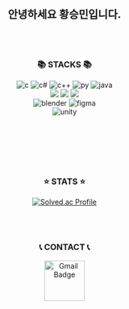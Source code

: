 <br/><br>

<div align="center">  

## 안녕하세요 황승민입니다.

<br/><br>

### 📚 STACKS 📚

![c](https://img.shields.io/badge/C-00599C?style=for-the-badge&logo=c&logoColor=white)
![c#](https://img.shields.io/badge/C%23-239120?style=for-the-badge&logo=c-sharp&logoColor=white)
![c++](https://img.shields.io/badge/C%2B%2B-00599C?style=for-the-badge&logo=c%2B%2B&logoColor=white)
![py](https://img.shields.io/badge/Python-3776AB?style=for-the-badge&logo=python&logoColor=white)
![java](https://img.shields.io/badge/Java-007396?style=for-the-badge&logo=java&logoColor=white)
<br>
<img src="https://img.shields.io/badge/HTML5-E34F26?style=for-the-badge&logo=HTML5&logoColor=white">
<img src="https://img.shields.io/badge/CSS3-1572B6?style=for-the-badge&logo=CSS3&logoColor=white">
<img src="https://img.shields.io/badge/JavaScript-F7DF1E?style=for-the-badge&logo=JavaScript&logoColor=white">
<br>
![blender](https://img.shields.io/badge/blender-%23F5792A.svg?style=for-the-badge&logo=blender&logoColor=white)
![figma](https://img.shields.io/badge/Figma-F24E1E?style=for-the-badge&logo=figma&logoColor=white)
<br>
![unity](https://img.shields.io/badge/Unity-100000?style=for-the-badge&logo=unity&logoColor=white)

</br>
</br>

<br/><br>
### ⭐️ STATS ⭐️
[![Solved.ac Profile](http://mazassumnida.wtf/api/generate_badge?boj=hwangsm2386)](https://solved.ac/hwangsm2386)

<br/><br>
### 📞 CONTACT 📞
<a href="mailto:whang31658718@gmail.com">
  <img src="https://img.shields.io/badge/Gmail-d14836?style=flat-square&logo=Gmail&logoColor=white&link=mailto:kris1129@dgu.ac.kr" alt="Gmail Badge" style="width:60pt;">
</a>
</div>

